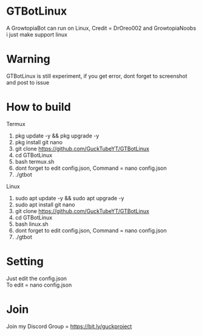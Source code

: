 # GTBotLinux
A GrowtopiaBot can run on Linux, Credit = DrOreo002 and GrowtopiaNoobs<br />
i just make support linux
# Warning
GTBotLinux is still experiment, if you get error, dont forget to screenshot and post to issue<br />
# How to build
<!---
If you use Termux, please use termux.sh<br />
To run = bash termux.sh<br />
If you use Linux, please use linux.sh<br />
To run = bash linux.sh<br />
If you already install dependencies (build-essential)<br />
To compile the source code = bash build.sh-->
Termux<br />
1. pkg update -y && pkg upgrade -y
2. pkg install git nano
3. git clone https://github.com/GuckTubeYT/GTBotLinux
4. cd GTBotLinux
5. bash termux.sh
6. dont forget to edit config.json, Command = nano config.json
7. ./gtbot

Linux<br />
1. sudo apt update -y && sudo apt upgrade -y
2. sudo apt install git nano
3. git clone https://github.com/GuckTubeYT/GTBotLinux
4. cd GTBotLinux
5. bash linux.sh
6. dont forget to edit config.json, Command = nano config.json
7. ./gtbot
# Setting
Just edit the config.json<br />
To edit = nano config.json
# Join
Join my Discord Group = https://bit.ly/guckproject
